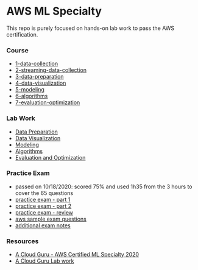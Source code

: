 # AWS ML Specialty

This repo is purely focused on hands-on lab work to pass the AWS certification.

### Course
 - [1-data-collection](1-data-collection/cloudguru-1-data-collection.pdf)
 - [2-streaming-data-collection](2-streaming-data-collection/cloudguru-2-streaming-data-collection.pdf)
 - [3-data-preparation](3-data-preparation/cloudguru-3-data-preparation.pdf)
 - [4-data-visualization](4-data-visualization/cloudguru-4-data-analysis-visualization.pdf)
 - [5-modeling](5-modeling/cloudguru-5-modeling.pdf)
 - [6-algorithms](6-algorithms/cloudguru-6-algorithms.pdf)
 - [7-evaluation-optimization](7-evaluation-optimization/cloudguru-7-evaluation-and-optimization.pdf)

### Lab Work
 - [Data Preparation](3-data-preparation/readme.md)
 - [Data Visualization](4-data-visualization/readme.md)
 - [Modeling](5-modeling/readme.md)
 - [Algorithms](6-algorithms/readme.md)
 - [Evaluation and Optimization](7-evaluation-optimization/readme.md)

### Practice Exam
  - passed on 10/18/2020: scored 75% and used 1h35 from the 3 hours to cover the 65 questions
   - [practice exam - part 1](exam/cloudguru-practice-exam-part-1.pdf)
   - [practice exam - part 2](exam/cloudguru-practice-exam-part-2.pdf)
   - [practice exam - review](exam/cloudguru-practice-exam-review.pdf)
   - [aws sample exam questions](exam/aws-ml-sample-exam-questions-oct2020.pdf)
   - [additional exam notes](exam/cloudguru-additional-notes-practice-exam.pdf)

### Resources
 - [A Cloud Guru - AWS Certified ML Specialty 2020](https://acloud.guru/learn/aws-certified-machine-learning-specialty)
 - [A Cloud Guru Lab work](https://github.com/ACloudGuru-Resources/Course_AWS_Certified_Machine_Learning)
